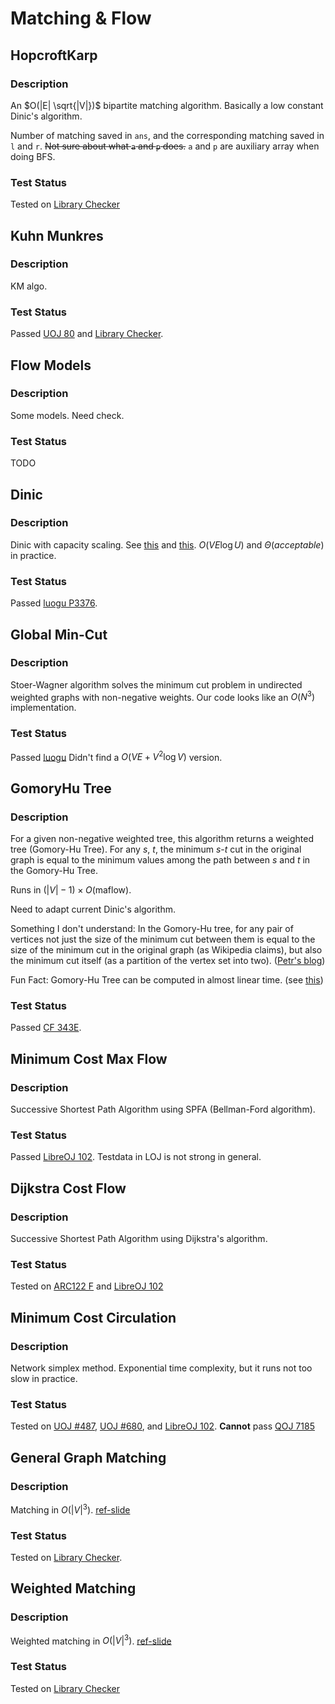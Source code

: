 # Matching & Flow

## HopcroftKarp

### Description

An $O(|E| \sqrt{|V|})$ bipartite matching algorithm.
Basically a low constant Dinic's algorithm.

Number of matching saved in `ans`, and the corresponding matching saved in `l` and `r`.
~~Not sure about what `a` and `p` does.~~ `a` and `p` are auxiliary array when doing BFS.

### Test Status

Tested on [Library Checker](https://judge.yosupo.jp/submission/175638)

## Kuhn Munkres

### Description

KM algo.

### Test Status

Passed [UOJ 80](https://uoj.ac/submission/656805) and [Library Checker](https://judge.yosupo.jp/submission/166079).

## Flow Models

### Description

Some models. Need check.

### Test Status

TODO

## Dinic

### Description

Dinic with capacity scaling.
See [this](https://codeforces.com/blog/entry/52714) and [this](https://codeforces.com/blog/entry/66006).
$O(VE \log U)$ and $\Theta(acceptable)$ in practice.

### Test Status

Passed [luogu P3376](https://www.luogu.com.cn/record/142472662).

## Global Min-Cut

### Description

Stoer-Wagner algorithm solves the minimum cut problem in undirected weighted graphs with non-negative weights.
Our code looks like an $O(N^3)$ implementation.

### Test Status

Passed [luogu](https://www.luogu.com.cn/record/142731652)
Didn't find a $O(VE + V^2\log V)$ version.

## GomoryHu Tree

### Description

For a given non-negative weighted tree, this algorithm returns a weighted tree (Gomory-Hu Tree).
For any $s$, $t$, the minimum $s$-$t$ cut in the original graph is equal to the minimum values among the path between $s$ and $t$ in the Gomory-Hu Tree.

Runs in $(|V|-1)\times O(\text{maflow})$.

Need to adapt current Dinic's algorithm.

Something I don't understand: In the Gomory-Hu tree, for any pair of vertices not just the size of the minimum cut between them is equal to the size of the minimum cut in the original graph (as Wikipedia claims), but also the minimum cut itself (as a partition of the vertex set into two). ([Petr's blog](https://blog.mitrichev.ch/2022/02/a-gomory-hu-week.html))

Fun Fact: Gomory-Hu Tree can be computed in almost linear time. (see [this](https://arxiv.org/abs/2111.04958))

### Test Status

Passed [CF 343E](https://codeforces.com/contest/343/submission/241516652).

## Minimum Cost Max Flow

### Description

Successive Shortest Path Algorithm using SPFA (Bellman-Ford algorithm).

### Test Status

Passed [LibreOJ 102](https://loj.ac/s/1911310).
Testdata in LOJ is not strong in general.

## Dijkstra Cost Flow

### Description

Successive Shortest Path Algorithm using Dijkstra's algorithm.

### Test Status

Tested on [ARC122 F](https://atcoder.jp/contests/arc122/submissions/44122501) and [LibreOJ 102](https://loj.ac/s/1911311)

## Minimum Cost Circulation

### Description

Network simplex method. Exponential time complexity, but it runs not too slow in practice.

### Test Status

Tested on [UOJ #487](https://uoj.ac/submission/659272), [UOJ #680](https://uoj.ac/submission/659396), and [LibreOJ 102](https://loj.ac/s/1911317).
**Cannot** pass [QOJ 7185](https://qoj.ac/contest/1356/problem/7185)

## General Graph Matching

### Description

Matching in $O(|V|^3)$.
[ref-slide](https://jacky860226.github.io/general-graph-weighted-match-slides/#/22)

### Test Status

Tested on [Library Checker](https://judge.yosupo.jp/submission/182801).

## Weighted Matching

### Description

Weighted matching in $O(|V|^3)$.
[ref-slide](https://jacky860226.github.io/general-graph-weighted-match-slides/#/22)

### Test Status

Tested on [Library Checker](https://judge.yosupo.jp/submission/166076)
